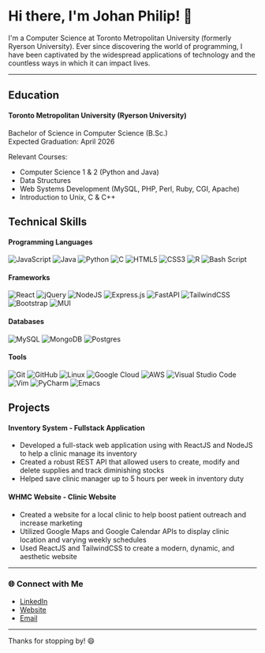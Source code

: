 # Hi there, I'm Johan Philip! 👋

<!-- Intro section -->
I'm a Computer Science at Toronto Metropolitan University (formerly Ryerson University). Ever since discovering the world of programming, I have been captivated by the widespread applications of technology and the countless ways in which it can impact lives.

---
## Education

#### Toronto Metropolitan University (Ryerson University) 
Bachelor of Science in Computer Science (B.Sc.) \
Expected Graduation: April 2026 

Relevant Courses:

* Computer Science 1 & 2 (Python and Java)
* Data Structures
* Web Systems Development (MySQL, PHP, Perl, Ruby, CGI, Apache)
* Introduction to Unix, C & C++

## Technical Skills
#### Programming Languages
![JavaScript](https://img.shields.io/badge/javascript-%23323330.svg?style=for-the-badge&logo=javascript&logoColor=%23F7DF1E) ![Java](https://img.shields.io/badge/java-%23ED8B00.svg?style=for-the-badge&logo=openjdk&logoColor=white) ![Python](https://img.shields.io/badge/python-3670A0?style=for-the-badge&logo=python&logoColor=ffdd54) ![C](https://img.shields.io/badge/c-%2300599C.svg?style=for-the-badge&logo=c&logoColor=white) ![HTML5](https://img.shields.io/badge/html5-%23E34F26.svg?style=for-the-badge&logo=html5&logoColor=white) ![CSS3](https://img.shields.io/badge/css3-%231572B6.svg?style=for-the-badge&logo=css3&logoColor=white) ![R](https://img.shields.io/badge/r-%23276DC3.svg?style=for-the-badge&logo=r&logoColor=white) ![Bash Script](https://img.shields.io/badge/bash_script-%23121011.svg?style=for-the-badge&logo=gnu-bash&logoColor=white)
  
#### Frameworks
![React](https://img.shields.io/badge/react-%2320232a.svg?style=for-the-badge&logo=react&logoColor=%2361DAFB) ![jQuery](https://img.shields.io/badge/jquery-%230769AD.svg?style=for-the-badge&logo=jquery&logoColor=white) ![NodeJS](https://img.shields.io/badge/node.js-6DA55F?style=for-the-badge&logo=node.js&logoColor=white) ![Express.js](https://img.shields.io/badge/express.js-%23404d59.svg?style=for-the-badge&logo=express&logoColor=%2361DAFB) ![FastAPI](https://img.shields.io/badge/FastAPI-005571?style=for-the-badge&logo=fastapi) ![TailwindCSS](https://img.shields.io/badge/tailwindcss-%2338B2AC.svg?style=for-the-badge&logo=tailwind-css&logoColor=white) ![Bootstrap](https://img.shields.io/badge/bootstrap-%238511FA.svg?style=for-the-badge&logo=bootstrap&logoColor=white) ![MUI](https://img.shields.io/badge/MUI-%230081CB.svg?style=for-the-badge&logo=mui&logoColor=white)
 

#### Databases
![MySQL](https://img.shields.io/badge/mysql-4479A1.svg?style=for-the-badge&logo=mysql&logoColor=white) ![MongoDB](https://img.shields.io/badge/MongoDB-%234ea94b.svg?style=for-the-badge&logo=mongodb&logoColor=white) ![Postgres](https://img.shields.io/badge/postgres-%23316192.svg?style=for-the-badge&logo=postgresql&logoColor=white)

#### Tools
![Git](https://img.shields.io/badge/git-%23F05033.svg?style=for-the-badge&logo=git&logoColor=white) ![GitHub](https://img.shields.io/badge/github-%23121011.svg?style=for-the-badge&logo=github&logoColor=white) ![Linux](https://img.shields.io/badge/Linux-FCC624?style=for-the-badge&logo=linux&logoColor=black) ![Google Cloud](https://img.shields.io/badge/GoogleCloud-%234285F4.svg?style=for-the-badge&logo=google-cloud&logoColor=white) ![AWS](https://img.shields.io/badge/AWS-%23FF9900.svg?style=for-the-badge&logo=amazon-aws&logoColor=white) ![Visual Studio Code](https://img.shields.io/badge/Visual%20Studio%20Code-0078d7.svg?style=for-the-badge&logo=visual-studio-code&logoColor=white) ![Vim](https://img.shields.io/badge/VIM-%2311AB00.svg?style=for-the-badge&logo=vim&logoColor=white) ![PyCharm](https://img.shields.io/badge/pycharm-143?style=for-the-badge&logo=pycharm&logoColor=black&color=black&labelColor=green) ![Emacs](https://img.shields.io/badge/Emacs-%237F5AB6.svg?&style=for-the-badge&logo=gnu-emacs&logoColor=white)

## Projects
#### Inventory System - Fullstack Application
* Developed a full-stack web application using with ReactJS and NodeJS to help a clinic manage its inventory
* Created a robust REST API that allowed users to create, modify and delete supplies and track diminishing stocks
* Helped save clinic manager up to 5 hours per week in inventory duty

#### WHMC Website - Clinic Website
* Created a website for a local clinic to help boost patient outreach and increase marketing
* Utilized Google Maps and Google Calendar APIs to display clinic location and varying weekly schedules
* Used ReactJS and TailwindCSS to create a modern, dynamic, and aesthetic website

---
<!--
- 🌱 I’m currently learning **TypeScript**
- 👯 I’m looking to collaborate on **projects that integrate healthcare and copmuter science**
- 📫 How to reach me: **[Your Contact Email or LinkedIn]**

---

### 📈 GitHub Stats

![Your GitHub Stats](https://github-readme-stats.vercel.app/api?username=johanbphilip&show_icons=true&theme=radical)
![Top Languages](https://github-readme-stats.vercel.app/api/top-langs/?username=johanbphilip&layout=compact&theme=radical)

---
-->
### 🌐 Connect with Me

- [LinkedIn](https://www.linkedin.com/in/johanbphilip/)
- [Website](https://yourwebsite.com)
- [Email](philipj2604@gmail.com)

---

Thanks for stopping by! 😄
